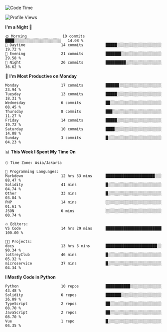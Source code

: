 <!--START_SECTION:waka-->
![Code Time](http://img.shields.io/badge/Code%20Time-1%2C404%20hrs%2042%20mins-blue)

![Profile Views](http://img.shields.io/badge/Profile%20Views-9-blue)

**I'm a Night 🦉** 

```text
🌞 Morning                10 commits          ████░░░░░░░░░░░░░░░░░░░░░   14.08 % 
🌆 Daytime                14 commits          █████░░░░░░░░░░░░░░░░░░░░   19.72 % 
🌃 Evening                21 commits          ███████░░░░░░░░░░░░░░░░░░   29.58 % 
🌙 Night                  26 commits          █████████░░░░░░░░░░░░░░░░   36.62 % 
```
📅 **I'm Most Productive on Monday** 

```text
Monday                   17 commits          ██████░░░░░░░░░░░░░░░░░░░   23.94 % 
Tuesday                  13 commits          █████░░░░░░░░░░░░░░░░░░░░   18.31 % 
Wednesday                6 commits           ██░░░░░░░░░░░░░░░░░░░░░░░   08.45 % 
Thursday                 8 commits           ███░░░░░░░░░░░░░░░░░░░░░░   11.27 % 
Friday                   14 commits          █████░░░░░░░░░░░░░░░░░░░░   19.72 % 
Saturday                 10 commits          ████░░░░░░░░░░░░░░░░░░░░░   14.08 % 
Sunday                   3 commits           █░░░░░░░░░░░░░░░░░░░░░░░░   04.23 % 
```


📊 **This Week I Spent My Time On** 

```text
🕑︎ Time Zone: Asia/Jakarta

💬 Programming Languages: 
Markdown                 12 hrs 53 mins      ██████████████████████░░░   88.47 % 
Solidity                 41 mins             █░░░░░░░░░░░░░░░░░░░░░░░░   04.74 % 
Other                    33 mins             █░░░░░░░░░░░░░░░░░░░░░░░░   03.84 % 
PHP                      14 mins             ░░░░░░░░░░░░░░░░░░░░░░░░░   01.61 % 
JSON                     6 mins              ░░░░░░░░░░░░░░░░░░░░░░░░░   00.74 % 

🔥 Editors: 
VS Code                  14 hrs 29 mins      █████████████████████████   100.00 % 

🐱‍💻 Projects: 
docs                     13 hrs 5 mins       ███████████████████████░░   90.34 % 
lottreyClub              46 mins             █░░░░░░░░░░░░░░░░░░░░░░░░   05.32 % 
microservice             37 mins             █░░░░░░░░░░░░░░░░░░░░░░░░   04.34 % 
```

**I Mostly Code in Python** 

```text
Python                   10 repos            ███████████░░░░░░░░░░░░░░   43.48 % 
Solidity                 6 repos             ███████░░░░░░░░░░░░░░░░░░   26.09 % 
TypeScript               2 repos             ██░░░░░░░░░░░░░░░░░░░░░░░   08.70 % 
JavaScript               2 repos             ██░░░░░░░░░░░░░░░░░░░░░░░   08.70 % 
Vue                      1 repo              █░░░░░░░░░░░░░░░░░░░░░░░░   04.35 % 
```




<!--END_SECTION:waka-->
